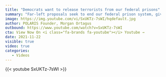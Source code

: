 ```yaml
---
title: "Democrats want to release terrorists from our federal prisons"
summary: "Far-left proposals seek to end our federal prison system, giving 9/11 planners, the Boston Bomber, and hardened terrorists a second chance. "
image: https://img.youtube.com/vi/SxUKTz-7sWI/hqdefault.jpg
author: POLARIS Founder, Morgan Ortagus
outbound: https://www.youtube.com/watch?v=SxUKTz-7sWI
cta: View Now On <i class="fa-brands fa-youtube"></i> Youtube →
date: 2021-11-22
visible: true
video: true
categories:
   - Videos
---
```


{{< youtube SxUKTz-7sWI >}}
